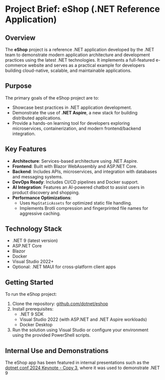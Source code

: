 # Project Brief: eShop (.NET Reference Application)

## Overview
The **eShop** project is a reference .NET application developed by the .NET team to demonstrate modern application architecture and development practices using the latest .NET technologies. It implements a full-featured e-commerce website and serves as a practical example for developers building cloud-native, scalable, and maintainable applications.

## Purpose
The primary goals of the eShop project are to:
- Showcase best practices in .NET application development.
- Demonstrate the use of **.NET Aspire**, a new stack for building distributed applications.
- Provide a hands-on learning tool for developers exploring microservices, containerization, and modern frontend/backend integration.

## Key Features
- **Architecture**: Services-based architecture using .NET Aspire.
- **Frontend**: Built with Blazor WebAssembly and ASP.NET Core.
- **Backend**: Includes APIs, microservices, and integration with databases and messaging systems.
- **DevOps Ready**: Includes CI/CD pipelines and Docker support.
- **AI Integration**: Features an AI-powered chatbot to assist users in product discovery and shopping.
- **Performance Optimizations**:
  - Uses `MapStaticAssets` for optimized static file handling.
  - Implements Brotli compression and fingerprinted file names for aggressive caching.

## Technology Stack
- .NET 9 (latest version)
- ASP.NET Core
- Blazor
- Docker
- Visual Studio 2022+
- Optional: .NET MAUI for cross-platform client apps

## Getting Started
To run the eShop project:
1. Clone the repository: [github.com/dotnet/eshop](https://github.com/dotnet/eshop)
2. Install prerequisites:
   - .NET 9 SDK
   - Visual Studio 2022 (with ASP.NET and .NET Aspire workloads)
   - Docker Desktop
3. Run the solution using Visual Studio or configure your environment using the provided PowerShell scripts.

## Internal Use and Demonstrations
The eShop app has been featured in internal presentations such as the [dotnet conf 2024 Keynote - Copy 3](https://microsoft.sharepoint.com/teams/DevRelTeam/_layouts/15/Doc.aspx?sourcedoc=%7B15D653EE-CFB6-4C32-8669-EF8B2367FE95%7D&file=dotnet%20conf%202024%20Keynote%20-%20Copy%203.pptx&action=edit&mobileredirect=true&DefaultItemOpen=1&EntityRepresentationId=421e3d07-d5fd-4cc9-b4ee-9dac667e0f4b), where it was used to demonstrate .NET 9